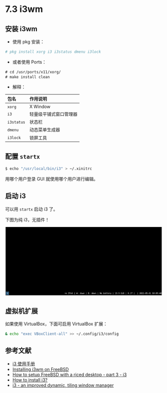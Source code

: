 # 7.3 i3wm

## 安装 i3wm

- 使用 pkg 安装：

```sh
# pkg install xorg i3 i3status dmenu i3lock
```

- 或者使用 Ports：

```
# cd /usr/ports/x11/xorg/
# make install clean
```

- 解释：

| 包名       | 作用说明                                                  |
|:------------|:--------------------------------------------------|
| `xorg`     |  X Window                                             |
| `i3`       | 轻量级平铺式窗口管理器                  |
| `i3status` | 状态栏 |
| `dmenu`    | 动态菜单生成器|
| `i3lock`   | 锁屏工具 |


## 配置 `startx`

```sh
$ echo "/usr/local/bin/i3" > ~/.xinitrc
```

用哪个用户登录 GUI 就使用哪个用户进行编辑。

## 启动 i3

可以用 `startx` 启动 i3 了。

下图为纯 i3，无插件！

![i3 on freebsd](../.gitbook/assets/i3wm_preview.png)


## 虚拟机扩展

如果使用 VirtualBox，下面可启用 VirtualBox 扩展：

```sh
& echo "exec VBoxClient-all" >> ~/.config/i3/config
```

## 参考文献

- [i3 使用手册](https://www.freebsd.org/cgi/man.cgi?query=i3&apropos=0&sektion=1&manpath=freebsd-ports&format=html)
- [Installing i3wm on FreeBSD](http://bottlenix.wikidot.com/installing-i3wm)
- [How to setup FreeBSD with a riced desktop - part 3 - i3](https://unixsheikh.com/tutorials/how-to-setup-freebsd-with-a-riced-desktop-part-3-i3.html#xterm)
- [How to install i3?](https://forums.freebsd.org/threads/how-to-install-i3.62305/)
- [i3 - an improved	dynamic, tiling	window manager](https://www.freebsd.org/cgi/man.cgi?query=i3&apropos=0&sektion=1&manpath=freebsd-ports&format=html)
